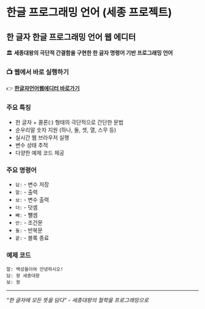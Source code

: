 # 한글 프로그래밍 언어 (세종 프로젝트)

## 한 글자 한글 프로그래밍 언어 웹 에디터

🏛️ **세종대왕의 극단적 간결함을 구현한 한 글자 명령어 기반 프로그래밍 언어**

### 📺 웹에서 바로 실행하기
👉 **[한글자언어웹에디터 바로가기](https://eondcom.github.io/hangeul-coding/한글자언어웹에디터.html)**

### 주요 특징
- 한 글자 + 콜론(:) 형태의 극단적으로 간단한 문법
- 순우리말 숫자 지원 (하나, 둘, 셋, 열, 스무 등)
- 실시간 웹 브라우저 실행
- 변수 상태 추적
- 다양한 예제 코드 제공

### 주요 명령어
- `담:` - 변수 저장
- `말:` - 출력
- `보:` - 변수 출력
- `더:` - 덧셈
- `빼:` - 뺄셈
- `만:` - 조건문
- `돌:` - 반복문
- `끝:` - 블록 종료

### 예제 코드
```
말: 백성들이여 안녕하시오!
담: 왕 세종대왕
보: 왕
```

---
*"한 글자에 모든 뜻을 담다" - 세종대왕의 철학을 프로그래밍으로*
